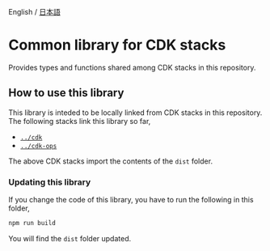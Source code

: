 English / [日本語](./README.ja.md)

# Common library for CDK stacks

Provides types and functions shared among CDK stacks in this repository.

## How to use this library

This library is inteded to be locally linked from CDK stacks in this repository.
The following stacks link this library so far,
- [`../cdk`](../cdk)
- [`../cdk-ops`](../cdk-ops)

The above CDK stacks import the contents of the `dist` folder.

### Updating this library

If you change the code of this library, you have to run the following in this folder,

```sh
npm run build
```

You will find the `dist` folder updated.